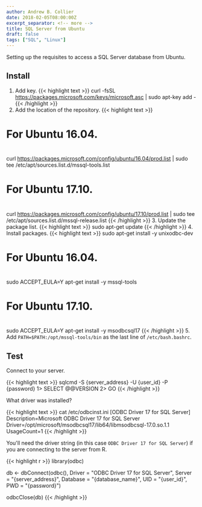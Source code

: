 ```yaml
---
author: Andrew B. Collier
date: 2018-02-05T08:00:00Z
excerpt_separator: <!-- more -->
title: SQL Server from Ubuntu
draft: false
tags: ["SQL", "Linux"]
---
```


Setting up the requisites to access a SQL Server database from Ubuntu.

<!--more-->

## Install

1. Add key.
    {{< highlight text >}}
curl -fsSL https://packages.microsoft.com/keys/microsoft.asc | sudo apt-key add -
{{< /highlight >}}
2. Add the location of the repository.
    {{< highlight text >}}
# For Ubuntu 16.04.
#
curl https://packages.microsoft.com/config/ubuntu/16.04/prod.list | sudo tee /etc/apt/sources.list.d/mssql-tools.list
#
# For Ubuntu 17.10.
#
curl https://packages.microsoft.com/config/ubuntu/17.10/prod.list | sudo tee /etc/apt/sources.list.d/mssql-release.list
{{< /highlight >}}
3. Update the package list.
    {{< highlight text >}}
sudo apt-get update
{{< /highlight >}}
4. Install packages.
    {{< highlight text >}}
sudo apt-get install -y unixodbc-dev
#
# For Ubuntu 16.04.
#
sudo ACCEPT_EULA=Y apt-get install -y mssql-tools
#
# For Ubuntu 17.10.
#
sudo ACCEPT_EULA=Y apt-get install -y msodbcsql17
{{< /highlight >}}
5. Add `PATH=$PATH:/opt/mssql-tools/bin` as the last line of `/etc/bash.bashrc`.

## Test

Connect to your server.

{{< highlight text >}}
sqlcmd -S {server_address} -U {user_id} -P {password}
1> SELECT @@VERSION
2> GO
{{< /highlight >}}

What driver was installed?

{{< highlight text >}}
cat /etc/odbcinst.ini
[ODBC Driver 17 for SQL Server]
Description=Microsoft ODBC Driver 17 for SQL Server
Driver=/opt/microsoft/msodbcsql17/lib64/libmsodbcsql-17.0.so.1.1
UsageCount=1
{{< /highlight >}}

You'll need the driver string (in this case `ODBC Driver 17 for SQL Server`) if you are connecting to the server from R.

{{< highlight r >}}
library(odbc)

db <- dbConnect(odbc(),
                Driver =   "ODBC Driver 17 for SQL Server",
                Server =   "{server_address}",
                Database = "{database_name}",
                UID =      "{user_id}",
                PWD =      "{password}")

odbcClose(db)
{{< /highlight >}}
